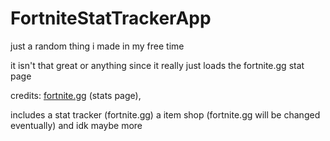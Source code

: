 # FortniteStatTrackerApp
just a random thing i made in my free time

it isn't that great or anything since it really just loads the fortnite.gg stat page

credits: [fortnite.gg](https://fortnite.gg) (stats page),

includes a stat tracker (fortnite.gg) a item shop (fortnite.gg will be changed eventually) and idk maybe more
